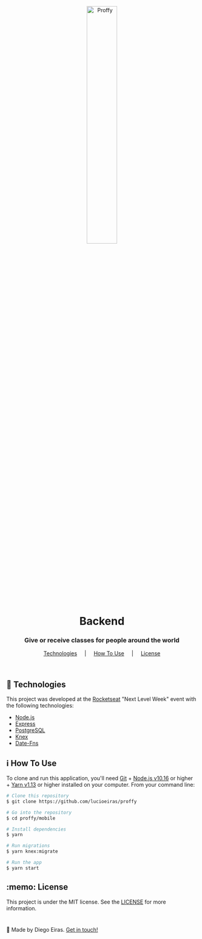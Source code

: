 <p align="center">
  <img src="https://user-images.githubusercontent.com/67290471/90583896-aa3af500-e1a7-11ea-821b-14320e8fc492.png" alt="Proffy" heigth="40%" width="40%" />
</p>

<h1 align="center">Backend</h1>

<h3 align="center">Give or receive classes for people around the world</h3>

<p align="center">
  <a href="#techs">Technologies</a> &nbsp;&nbsp;&nbsp; | &nbsp;&nbsp;&nbsp; <a href="#use">How To Use</a> &nbsp;&nbsp;&nbsp; | &nbsp;&nbsp;&nbsp; <a href="#license">License</a>
</p>

<br>

<h2 id="techs">🚀 Technologies </h1>

This project was developed at the [Rocketseat](https://rocketseat.com.br/) "Next Level Week" event with the following technologies:

-  [Node.js](https://nodejs.org/)
-  [Express](https://expressjs.com/pt-br/)
-  [PostgreSQL](https://www.postgresql.org/)
-  [Knex](http://knexjs.org/)
-  [Date-Fns](https://date-fns.org/)

<h2 id="use">ℹ How To Use </h1>

To clone and run this application, you'll need [Git](https://git-scm.com) + [Node.js v10.16](https://nodejs.org/) or higher + [Yarn v1.13](https://yarnpkg.com/) or higher installed on your computer. From your command line:

```bash
# Clone this repository
$ git clone https://github.com/lucioeiras/proffy

# Go into the repository
$ cd proffy/mobile

# Install dependencies
$ yarn 

# Run migrations
$ yarn knex:migrate

# Run the app
$ yarn start
```

<h2 id="license">:memo: License</h2>

This project is under the MIT license. See the [LICENSE](https://github.com/lukemorales/react-github-repo-list/blob/master/LICENSE) for more information.

<h1> </h1>

👋 Made by Diego Eiras. 
[Get in touch!](https://www.linkedin.com/in/diego-eiras-2005ba19b/)

